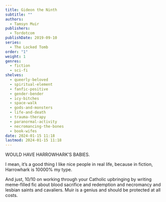 ```yaml
---
title: Gideon the Ninth
subtitle: ""
authors:
  - Tamsyn Muir
publishers:
  - Tordotcom
publishDate: 2019-09-10
series:
  - The Locked Tomb
order: "1"
weight: 1
genres:
  - fiction
  - sci-fi
shelves:
  - queerly-beloved
  - spiritual-element
  - fanfic-positive
  - gender-bender
  - icy-bitches
  - space-walk
  - gods-and-monsters
  - life-and-death
  - trauma-therapy
  - paranormal-activity
  - necromancing-the-bones
  - book-wifes
date: 2024-01-15 11:18
lastmod: 2024-01-15 11:18
---
```

WOULD HAVE HARROWHARK’S BABIES.  
  
I mean, it’s a good thing I like nice people in real life, because in fiction, Harrowhark is 10000% my type.  
  
And just, 10/10 on working through your Catholic upbringing by writing meme-filled fic about blood sacrifice and redemption and necromancy and lesbian saints and cavaliers. Muir is a genius and should be protected at all costs.